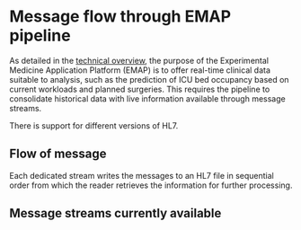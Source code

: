 # Message flow through EMAP pipeline

As detailed in the [technical overview](./Technical_overview_of_EMAP.md), the purpose of the Experimental Medicine
Application Platform (EMAP) is to offer real-time clinical data suitable to analysis, such as the prediction of ICU 
bed occupancy based on current workloads and planned surgeries. This requires the pipeline to consolidate historical
data with live information available through message streams.

There is support for different versions of HL7. 

## Flow of message

Each dedicated stream writes the messages to an HL7 file in sequential order from which the reader retrieves the 
information for further processing.

## Message streams currently available